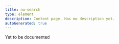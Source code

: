 ```yaml
---
title: nu-search
type: element
description: Content page. Has no description yet.
autoGenerated: true
---
```


Yet to be documented